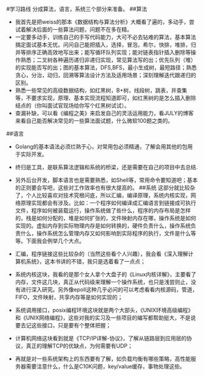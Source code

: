 #学习路线
分成算法，语言，系统三个部分来准备。
##算法

- 我首先是把weiss的那本《数据结构与算法分析》大概看了遍的，多动手，尝试着解决后面的一些算法问题，问题不在多在精。
- 一定要多动手，训练自己的手写代码能力，大可不必去钻难的算法，基本算法搞定面试基本无忧。问问自己能把插入，选择，冒泡，希尔，快排，堆排，归并等排序正确高效地写出来；能写循环队列实现；能对链表指针插入删除等操作熟悉；二叉树各种遍历递归非递归实现，常见算法写的出；优先队列（堆）的实现能否写的出；图的基本算法，DFS,BFS，最小生成树，最短路径；熟悉贪心，分治，动归，回溯等算法设计方法及适用场景；深刻理解迭代跟递归的区别。
- 熟悉一些常见的高级数据结构，如红黑树，B+树，线段树，跳表，并查集等，不要求实现，原理、基本实现流程知道即可，如红黑树的是怎么插入删除结点的（你叫面试官现场给你写个红黑树试试）。
- 查漏补缺，可以看《编程之美》来启发自己的灵活运用能力，看JULY的博客来看自己能否解决常见的一些算法面试题，什么微软100题之类的。

##语言
- Golang的基本语法必须烂熟于心，对常用包必须精通，了解会用其他的包用于实际开发。
- 终归是工具，是联系算法逻辑和系统的桥梁，还是需要在自己的项目中去总结.
- 另外后台开发，脚本语言也是需要熟悉，如Shell等，常用命令要知道吧；基本的正则要会写吧，这些对工作效率也有很大提高的。
##系统
这部分就比较杂了，个人比较喜欢对技术究根问底，所以汇编，编译原理，系统内核实现，网络原理实现都会有涉及。比如：一个程序如何编译成汇编语言到链接成可执行文件，程序如何被装载运行，操作系统做了些什么，程序的内存布局是怎样的，栈是如何分配的，堆是如何扩张的，文件映射内存在哪，操作系统是如何实现的。虚拟内存到实际物理内存是如何转换的，硬件负责什么，操作系统负责什么，操作系统怎么管理内存又如何影响到实际程序的执行，文件是什么等等。下面我会例举几个大点。

- 汇编，程序链接这些比较杂的（当然这些看个人兴趣），我会看《深入理解计算机系统》，这本书讲的不错，我只是选着看了一点点；
- 系统内核这块，我看的是那个女人拿个大盘子的《Linux内核详解》，主要看了内存，文件这几块，真正从代码级来理解一个操作系统，也只是浅尝则止，没有进行深入研究。另外像epoll这种几乎必问的可以考虑看看内核源码，管道，FIFO，文件映射，共享内存等是如何实现的；
- 系统调用接口，posix编程环境这块就是两个大部头，《UNIX环境高级编程》和《UNIX网络编程》，这些对我的实习及一些项目的编写都帮助挺大，不是说要去记这些接口，只是要有个整体把握；
- 计算机网络这块看到就是《TCP/IP详解-协议》，了解从链路层到应用层的协议，真正的理解TCP的优缺点，为何需要有UDP；
- 再就是对一些系统架构上的东西要有了解，如负载均衡有哪些策略，高性能服务器需要注意什么，什么是C10K问题，key/value缓存，事物处理这些。
